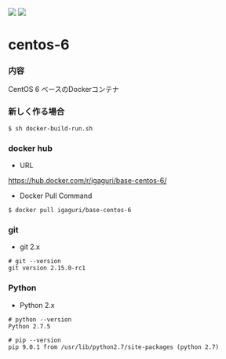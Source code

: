 [![](https://images.microbadger.com/badges/image/igaguri/base-centos-6.svg)](https://microbadger.com/images/igaguri/base-centos-6 "Get your own image badge on microbadger.com") [![](https://images.microbadger.com/badges/version/igaguri/base-centos-6.svg)](https://microbadger.com/images/igaguri/base-centos-6 "Get your own version badge on microbadger.com")
# centos-6

### 内容

CentOS 6 ベースのDockerコンテナ

### 新しく作る場合

```
$ sh docker-build-run.sh
```

### docker hub

+ URL

https://hub.docker.com/r/igaguri/base-centos-6/

+ Docker Pull Command

```
$ docker pull igaguri/base-centos-6
```

### git

+ git 2.x

```
# git --version
git version 2.15.0-rc1
```

### Python

+ Python 2.x

```
# python --version
Python 2.7.5

# pip --version
pip 9.0.1 from /usr/lib/python2.7/site-packages (python 2.7)
```
